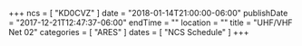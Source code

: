 +++
ncs = [ "KD0CVZ" ]
date = "2018-01-14T21:00:00-06:00"
publishDate = "2017-12-21T12:47:37-06:00"
endTime = ""
location = ""
title = "UHF/VHF Net 02"
categories = [ "ARES" ]
dates = [ "NCS Schedule" ]
+++
